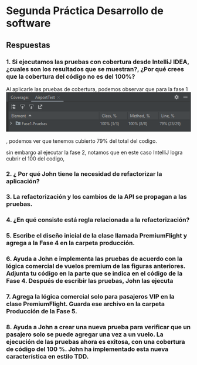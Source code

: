 
# Segunda Práctica Desarrollo de software
## Respuestas 

### 1. Si ejecutamos las pruebas con cobertura desde IntelliJ IDEA, ¿cuales son los resultados que se muestran?, ¿Por qué crees que la cobertura del código no es del 100%?
Al aplicarle las pruebas de cobertura, podemos observar que para la fase 1
![Coverage 1](https://github.com/Diego-Vasquez/DesarrolloDeSoftware/blob/main/PC2/PC2/src/pictures/CoverageFase1.PNG)

, podemos ver que tenemos cubierto 79% del total del codigo.



sin embargo al ejecutar la fase 2, notamos que en este caso IntelliJ logra cubrir el 100 del codigo, 

### 2. ¿ Por qué John tiene la necesidad de refactorizar la aplicación?

### 3. La refactorización y los cambios de la API se propagan a las pruebas.

### 4. ¿En qué consiste está regla relacionada a la refactorización?

### 5. Escribe el diseño inicial de la clase llamada PremiumFlight y agrega a la Fase 4 en la carpeta producción.

### 6. Ayuda a John e implementa las pruebas de acuerdo con la lógica comercial de vuelos premium de las figuras anteriores. Adjunta tu código en la parte que se indica en el código de la Fase 4. Después de escribir las pruebas, John las ejecuta

### 7. Agrega la lógica comercial solo para pasajeros VIP en la clase PremiumFlight. Guarda ese archivo en la carpeta Producción de la Fase 5.

### 8. Ayuda a John a crear una nueva prueba para verificar que un pasajero solo se puede agregar una vez a un vuelo. La ejecución de las pruebas ahora es exitosa, con una cobertura de código del 100 %. John ha implementado esta nueva característica en estilo TDD.
